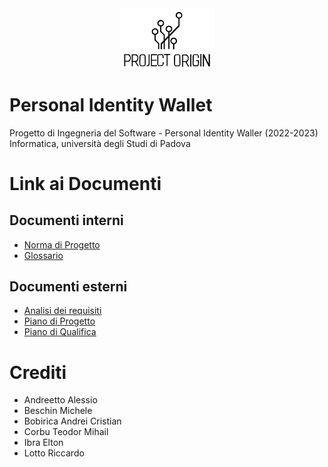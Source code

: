 <img src="./latex/template/images/logo.png" alt="ProjectOriginLogo" style="width:30%; display:block; margin:auto;">

# Personal Identity Wallet

Progetto di Ingegneria del Software - Personal Identity Waller (2022-2023)
Informatica, università degli Studi di Padova

# Link ai Documenti

## Documenti interni

- [Norma di Progetto](./documenti_interni/documenti/NdP.pdf)
- [Glossario](./documenti_interni/documenti/glossario.pdf)

## Documenti esterni

- [Analisi dei requisiti](./documenti_esterni/documenti/AdR.pdf)
- [Piano di Progetto](./documenti_esterni/documenti/PdP.pdf)
- [Piano di Qualifica](./documenti_esterni/documenti/PdQ.pdf)

# Crediti

- Andreetto Alessio
- Beschin Michele
- Bobirica Andrei Cristian
- Corbu Teodor Mihail
- Ibra Elton
- Lotto Riccardo
